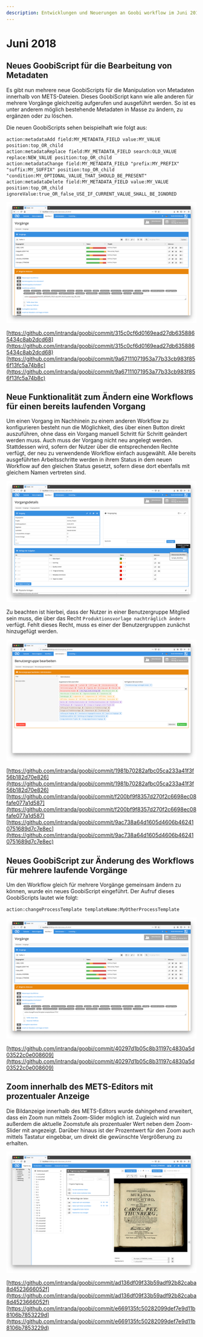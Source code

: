```yaml
---
description: Entwicklungen und Neuerungen an Goobi workflow im Juni 2018
---
```


# Juni 2018

## Neues GoobiScript für die Bearbeitung von Metadaten

Es gibt nun mehrere neue GoobiScripts für die Manipulation von Metadaten innerhalb von METS-Dateien. Dieses GoobiScript kann wie alle anderen für mehrere Vorgänge gleichzeitig aufgerufen und ausgeführt werden. So ist es unter anderem möglich bestehende Metadaten in Masse zu ändern, zu ergänzen oder zu löschen.

Die neuen GoobiScripts sehen beispielhaft wie folgt aus:

```text
action:metadataAdd field:MY_METADATA_FIELD value:MY_VALUE position:top_OR_child
action:metadataReplace field:MY_METADATA_FIELD search:OLD_VALUE replace:NEW_VALUE position:top_OR_child
action:metadataChange field:MY_METADATA_FIELD "prefix:MY_PREFIX" "suffix:MY_SUFFIX" position:top_OR_child "condition:MY_OPTIONAL_VALUE_THAT_SHOULD_BE_PRESENT"
action:metadataDelete field:MY_METADATA_FIELD value:MY_VALUE position:top_OR_child ignoreValue:true_OR_false_USE_IF_CURRENT_VALUE_SHALL_BE_IGNORED
```

![GoobiScript f&#xFC;r Metadaten](../.gitbook/assets/1806_goobiscript_metadaten_de.png)

[https://github.com/intranda/goobi/commit/315c0cf6d0169ead27db6358865434c8ab2dcd68](https://github.com/intranda/goobi/commit/315c0cf6d0169ead27db6358865434c8ab2dcd68) [https://github.com/intranda/goobi/commit/9a67111071953a77b33cb983f856f13fc5a74b8c](https://github.com/intranda/goobi/commit/9a67111071953a77b33cb983f856f13fc5a74b8c)

## Neue Funktionalität zum Ändern eine Workflows für einen bereits laufenden Vorgang

Um einen Vorgang im Nachhinein zu einem anderen Workflow zu konfigurieren besteht nun die Möglichkeit, dies über einen Button direkt auszuführen, ohne dass ein Vorgang manuell Schritt für Schritt geändert werden muss. Auch muss der Vorgang nicht neu angelegt werden. Stattdessen wird, sofern der Nutzer über die entsprechenden Rechte verfügt, der neu zu verwendende Workflow einfach ausgewählt. Alle bereits ausgeführten Arbeitsschritte werden in ihrem Status in dem neuen Workflow auf den gleichen Status gesetzt, sofern diese dort ebenfalls mit gleichem Namen vertreten sind.

![Auswahl des neu zuzuweisenden Workflows f&#xFC;r den jeweiligen Vorgang](../.gitbook/assets/1806_changeworkflow_de.png)

Zu beachten ist hierbei, dass der Nutzer in einer Benutzergruppe Mitglied sein muss, die über das Recht `Produktionsvorlage nachträglich ändern` verfügt. Fehlt dieses Recht, muss es einer der Benutzergruppen zunächst hinzugefügt werden.

![Ben&#xF6;tigte Rechte f&#xFC;r &#xC4;nderung des Workflows](../.gitbook/assets/1806_changeworkflow_right_de.png)

[https://github.com/intranda/goobi/commit/1981b70282afbc05ca233a41f3f56b182d70e826](https://github.com/intranda/goobi/commit/1981b70282afbc05ca233a41f3f56b182d70e826) [https://github.com/intranda/goobi/commit/f200bf9f8357d270f2c6698ec08fafe077a1d587](https://github.com/intranda/goobi/commit/f200bf9f8357d270f2c6698ec08fafe077a1d587) [https://github.com/intranda/goobi/commit/9ac738a64d1605d4606b462410751689d7c7e8ec](https://github.com/intranda/goobi/commit/9ac738a64d1605d4606b462410751689d7c7e8ec)

## Neues GoobiScript zur Änderung des Workflows für mehrere laufende Vorgänge

Um den Workflow gleich für mehrere Vorgänge gemeinsam ändern zu können, wurde ein neues GoobiScript eingeführt. Der Aufruf dieses GoobiScripts lautet wie folgt:

```text
action:changeProcessTemplate templateName:MyOtherProcessTemplate
```

![GoobiScript zum &#xC4;ndern des Workflows](../.gitbook/assets/1806_changeworkflow_goobiscript_de.png)

[https://github.com/intranda/goobi/commit/40297d1b05c8b31197c4830a5d03522c0e008609](https://github.com/intranda/goobi/commit/40297d1b05c8b31197c4830a5d03522c0e008609)

## Zoom innerhalb des METS-Editors mit prozentualer Anzeige

Die Bildanzeige innerhalb des METS-Editors wurde dahingehend erweitert, dass ein Zoom nun mittels Zoom-Slider möglich ist. Zugleich wird nun außerdem die aktuelle Zoomstufe als prozentualer Wert neben dem Zoom-Slider mit angezeigt. Darüber hinaus ist der Prozentwert für den Zoom auch mittels Tastatur eingebbar, um direkt die gewünschte Vergrößerung zu erhalten.

![Zoom mit Zoom-Slider und Prozentanzeige](../.gitbook/assets/1806_mets_zoom_de.png)

[https://github.com/intranda/goobi/commit/ad136df09f33b59adf92b82caba8d4523666052f](https://github.com/intranda/goobi/commit/ad136df09f33b59adf92b82caba8d4523666052f) [https://github.com/intranda/goobi/commit/e669135fc50282099def7e9d11b8106b7853229d](https://github.com/intranda/goobi/commit/e669135fc50282099def7e9d11b8106b7853229d)

